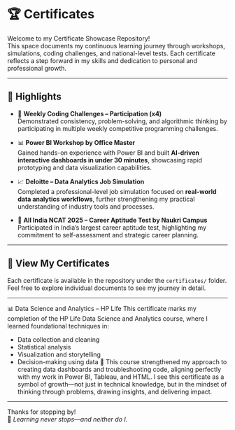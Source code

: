 
# 🏆 Certificates

Welcome to my Certificate Showcase Repository!  
This space documents my continuous learning journey through workshops, simulations, coding challenges, and national-level tests. Each certificate reflects a step forward in my skills and dedication to personal and professional growth.

---

## 📌 Highlights

- 🧠 **Weekly Coding Challenges – Participation (x4)**  
  Demonstrated consistency, problem-solving, and algorithmic thinking by participating in multiple weekly competitive programming challenges.

- 📊 **Power BI Workshop by Office Master**  
  Gained hands-on experience with Power BI and built **AI-driven interactive dashboards in under 30 minutes**, showcasing rapid prototyping and data visualization capabilities.

- 📈 **Deloitte – Data Analytics Job Simulation**  
  Completed a professional-level job simulation focused on **real-world data analytics workflows**, further strengthening my practical understanding of industry tools and processes.

- 🧪 **All India NCAT 2025 – Career Aptitude Test by Naukri Campus**  
  Participated in India’s largest career aptitude test, highlighting my commitment to self-assessment and strategic career planning.

---

## 📂 View My Certificates

Each certificate is available in the repository under the `certificates/` folder. Feel free to explore individual documents to see my journey in detail.

---

📊 Data Science and Analytics – HP Life
This certificate marks my completion of the HP Life Data Science and Analytics course, where I learned foundational techniques in:
- Data collection and cleaning
- Statistical analysis
- Visualization and storytelling
- Decision-making using data
🧠 This course strengthened my approach to creating data dashboards and troubleshooting code, aligning perfectly with my work in Power BI, Tableau, and HTML.
I see this certificate as a symbol of growth—not just in technical knowledge, but in the mindset of thinking through problems, drawing insights, and delivering impact.
---


Thanks for stopping by!  
🌱 *Learning never stops—and neither do I.*
